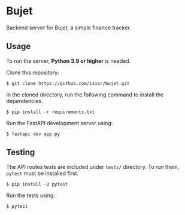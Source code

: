 # Bujet
Backend server for Bujet, a simple finance tracker.

## Usage
To run the server, **Python 3.9 or higher** is needed.

Clone this repository:

```shell
$ git clone https://github.com/izxxr/bujet.git
```

In the cloned directory, run the following command to install the dependencies.

```shell
$ pip install -r requirements.txt
```

Run the FastAPI development server using:

```shell
$ fastapi dev app.py
```

## Testing
The API routes tests are included under `tests/` directory. To run them, `pytest`
must be installed first.

```shell
$ pip install -U pytest
```

Run the tests using:

```shell
$ pytest
```
